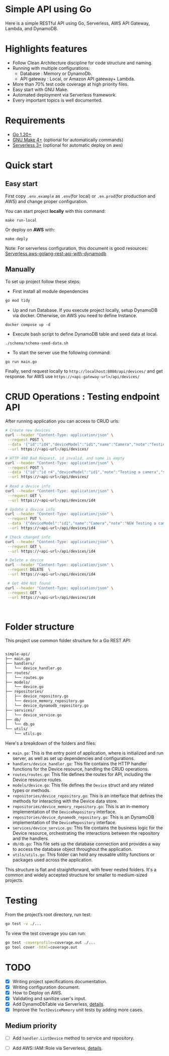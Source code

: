 # Simple API using Go
Here is a simple RESTful API using Go, Serverless, AWS API Gateway, Lambda, and DynamoDB.

# Highlights features
- Follow Clean Architecture discipline for code structure and naming.
-  Running with multiple configurations:
    - Database : Memory or DynamoDb.
    - API gateway : Local, or Amazon API gateway+ Lambda.
- More than 70% test code coverage at high priority files.
- Easy start with GNU Make.
- Automated deployment via Serverless framework.
- Every important topics is well documented.

# Requirements
- [Go 1.20+](https://go.dev/doc/install) 
- [GNU Make 4+](https://www.gnu.org/software/make/) (optional for automatically commands)
- [Serverless 3+](https://www.serverless.com/framework/docs-getting-started) (optional for automatic deploy on aws)

# Quick start 
## Easy start
First copy `.env.example` as `.env`(for local) or `.en.prod`(for production and AWS) and change proper configuration.

You can start project **locally** with this command:
```
make run-local
```

Or deploy on **AWS** with:
``` 
make deply
```
Note: For serverless configuration, this document is good resources: [Serverless aws-golang-rest-api-with-dynamodb](https://github.com/serverless/examples/blob/v3/aws-golang-rest-api-with-dynamodb/serverless.yml)

## Manually
To set up project follow these steps:

- First install all module dependencies
```bash 
go mod tidy
```

- Up and run Database. If you execute project locally, setup DynamoDB via docker. Otherwise, on AWS you need to define Instance.
```
docker compose up -d
```

- Execute bash script to define DynamoDB table and seed data at local.
```
./schema/schema-seed-data.sh
```

- To start the server use the following command:
```
go run main.go
```
Finally,  send request locally to  `http://localhost:8080/api/devices/` and get response. for AWS use `https://<api-gateway-url>/api/devices/`

# CRUD Operations : Testing endpoint API
After running application you can access to CRUD urls:

```bash
# Create new devices
curl --header "Content-Type: application/json" \
 --request POST \
 --data '{"id":"id4","deviceModel":"id1","name":"Camera","note":"Testing a camera","serial":"A020000103"}' \
 --url https://<api-url>/api/devices/

# HTTP 400 Bad Request, id invalid, and name is empty
curl --header "Content-Type: application/json" \
 --request POST \
 --data '{"id":"id r4","deviceModel":"id1","note":"Testing a camera","serial":"A020000103"}' \
 --url https://<api-url>/api/devices/
 
# Read a device info
curl --header "Content-Type: application/json" \
 --request GET \
 --url https://<api-url>/api/devices/id4

# Update a device info
curl --header "Content-Type: application/json" \
 --request PUT \
 --data '{"deviceModel":"id1","name":"Camera","note":"NEW Testing a camera","serial":"A020000103"}' \
 --url https://<api-url>/api/devices/id4

# Check changed info 
curl --header "Content-Type: application/json" \
 --request GET \
 --url https://<api-url>/api/devices/id4

# Delete a device
curl --header "Content-Type: application/json" \
 --request DELETE  \
 --url https://<api-url>/api/devices/id4

 # Get 404 Not found 
curl --header "Content-Type: application/json" \
 --request GET \
 --url https://<api-url>/api/devices/id4

  
```


# Folder structure
This project use common folder structure for a Go REST API:

```bash

simple-api/
├── main.go
├── handlers/
│   └── device_handler.go
├── routes/
│   └── routes.go
├── models/
│   └── device.go
├── repositories/
│   ├── device_repository.go
│   └── device_memory_repository.go
│   └── device_dynamodb_repository.go
├── services/
│   └── device_service.go
├── db/
│   └── db.go
└── utils/
    └── utils.go
```
Here's a breakdown of the folders and files:

- `main.go`: This is the entry point of application, where is initialized and run server, as well as set up dependencies and configurations.
- `handlers/device_handler.go`: This file contains the HTTP handler functions for the Device resource, handling the CRUD operations.
- `routes/routes.go`: This file defines the routes for API, including the Device resource routes.
- `models/device.go`: This file defines the `Device` struct and any related types or methods.
- `repositories/device_repository.go`: This is an interface that defines the methods for interacting with the Device data store.
- `repositories/device_memory_repository.go`: This is an in-memory implementation of the `DeviceRepository` interface.
- `repositories/device_dynamodb_repository.go`: This is an DynamoDB implementation of the `DeviceRepository` interface.
- `services/device_service.go`: This file contains the business logic for the Device resource, orchestrating the interactions between the repository and the handlers.
- `db/db.go`: This file sets up the database connection and provides a way to access the database object throughout the application.
- `utils/utils.go`: This folder can hold any reusable utility functions or packages used across the application.

This structure is flat and straightforward, with fewer nested folders. It's a common and widely accepted structure for smaller to medium-sized projects.

# Testing
From the project’s root directory, run test:
```bash
go test -v ./...

```

To view the test coverage you can run:
```bash
go test -coverprofile=coverage.out ./...
go tool cover -html=coverage.out 
```

# TODO
- [x] Writing project specifications documentation.
- [x] Writing configuration document. 
- [x] How to Deploy on AWS.
- [x] Validating and sanitize user's input.
- [x] Add DynamoDbTable via Serverless, [details](https://github.com/serverless/examples/blob/22865199326008b9f863cb1ad28bfdddae9a7473/aws-node-http-api-typescript-dynamodb/serverless.yml).
- [x] Improve the `TestDeviceMemory` unit tests by adding more cases.

## Medium priority 
- [ ] Add `handler.ListDevice` method to service and repository.
- [ ] Add AWS::IAM::Role via Serverless, [details](https://github.com/serverless/examples/blob/22865199326008b9f863cb1ad28bfdddae9a7473/aws-node-graphql-and-rds/resource/LambdaRole.yml).

 
